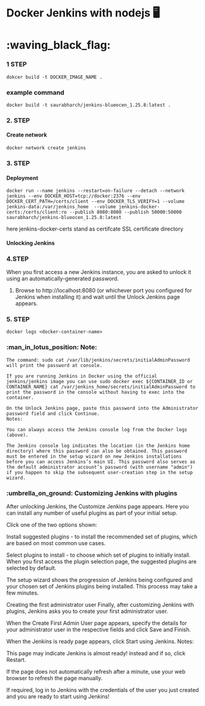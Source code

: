 # Docker Jenkins with nodejs :desktop_computer:

# :waving_black_flag:
### 1 STEP
```shell
dokcer build -t DOCKER_IMAGE_NAME .
```

### example command

```shell
docker build -t saurabharch/jenkins-blueocen_1.25.8:latest .
```

### 2. STEP
#### Create network

```shell
docker network create jenkins
```

### 3. STEP
#### Deployment

```shell
docker run --name jenkins --restart=on-failure --detach --network jenkins --env DOCKER_HOST=tcp://docker:2376 --env DOCKER_CERT_PATH=/certs/client --env DOCKER_TLS_VERIFY=1 --volume jenkins-data:/var/jenkins_home  --volume jenkins-docker-certs:/certs/client:ro --publish 8080:8080 --publish 50000:50000 saurabharch/jenkins-blueocen_1.25.8:latest
```

here jenkins-docker-certs stand as certifcate SSL certificate directory

#### Unlocking Jenkins
### 4.STEP

When you first access a new Jenkins instance, you are asked to unlock it using an automatically-generated password.

1. Browse to http://localhost:8080 (or whichever port you configured for Jenkins when installing it) and wait until the Unlock Jenkins page appears.

### 5. STEP

```shell
docker logs <docker-container-name>
```

### :man_in_lotus_position: Note:

    The command: sudo cat /var/lib/jenkins/secrets/initialAdminPassword will print the password at console.
    
    If you are running Jenkins in Docker using the official jenkins/jenkins image you can use sudo docker exec ${CONTAINER_ID or CONTAINER_NAME} cat /var/jenkins_home/secrets/initialAdminPassword to print the password in the console without having to exec into the container.

    On the Unlock Jenkins page, paste this password into the Administrator password field and click Continue.
    Notes:
    
    You can always access the Jenkins console log from the Docker logs (above).
    
    The Jenkins console log indicates the location (in the Jenkins home directory) where this password can also be obtained. This password must be entered in the setup wizard on new Jenkins installations before you can access Jenkins’s main UI. This password also serves as the default administrator account’s password (with username "admin") if you happen to skip the subsequent user-creation step in the setup wizard.

### :umbrella_on_ground: Customizing Jenkins with plugins
After unlocking Jenkins, the Customize Jenkins page appears. Here you can install any number of useful plugins as part of your initial setup.

Click one of the two options shown:

Install suggested plugins - to install the recommended set of plugins, which are based on most common use cases.

Select plugins to install - to choose which set of plugins to initially install. When you first access the plugin selection page, the suggested plugins are selected by default.

The setup wizard shows the progression of Jenkins being configured and your chosen set of Jenkins plugins being installed. This process may take a few minutes.

Creating the first administrator user
Finally, after customizing Jenkins with plugins, Jenkins asks you to create your first administrator user.

When the Create First Admin User page appears, specify the details for your administrator user in the respective fields and click Save and Finish.

When the Jenkins is ready page appears, click Start using Jenkins.
Notes:

This page may indicate Jenkins is almost ready! instead and if so, click Restart.

If the page does not automatically refresh after a minute, use your web browser to refresh the page manually.

If required, log in to Jenkins with the credentials of the user you just created and you are ready to start using Jenkins!

